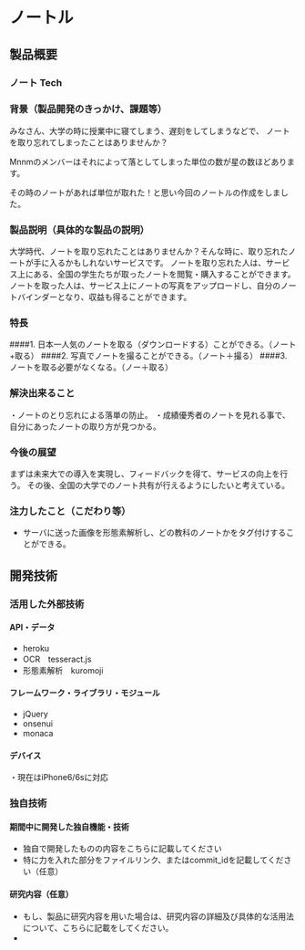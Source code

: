 # ノートル
## 製品概要
### ノート Tech

### 背景（製品開発のきっかけ、課題等）
みなさん、大学の時に授業中に寝てしまう、遅刻をしてしまうなどで、
ノートを取り忘れてしまったことはありませんか？

Mnnmのメンバーはそれによって落としてしまった単位の数が星の数ほどあります。

その時のノートがあれば単位が取れた！と思い今回のノートルの作成をしました。

### 製品説明（具体的な製品の説明）
大学時代、ノートを取り忘れたことはありませんか？そんな時に、取り忘れたノートが手に入るかもしれないサービスです。
ノートを取り忘れた人は、サービス上にある、全国の学生たちが取ったノートを閲覧・購入することができます。
ノートを取った人は、サービス上にノートの写真をアップロードし、自分のノートバインダーとなり、収益も得ることができます。
### 特長
####1. 日本一人気のノートを取る（ダウンロードする）ことができる。（ノート+取る）
####2. 写真でノートを撮ることができる。（ノート＋撮る）
####3. ノートを取る必要がなくなる。（ノー＋取る）

### 解決出来ること
・ノートのとり忘れによる落単の防止。
・成績優秀者のノートを見れる事で、自分にあったノートの取り方が見つかる。
### 今後の展望
まずは未来大での導入を実現し、フィードバックを得て、サービスの向上を行う。
その後、全国の大学でのノート共有が行えるようにしたいと考えている。
### 注力したこと（こだわり等）
* サーバに送った画像を形態素解析し、どの教科のノートかをタグ付けすることができる。

## 開発技術
### 活用した外部技術
#### API・データ
* heroku
* OCR　tesseract.js
* 形態素解析　kuromoji

#### フレームワーク・ライブラリ・モジュール
* jQuery
* onsenui
* monaca

#### デバイス
・現在はiPhone6/6sに対応

### 独自技術
#### 期間中に開発した独自機能・技術
* 独自で開発したものの内容をこちらに記載してください
* 特に力を入れた部分をファイルリンク、またはcommit_idを記載してください（任意）

#### 研究内容（任意）
* もし、製品に研究内容を用いた場合は、研究内容の詳細及び具体的な活用法について、こちらに記載をしてください。
* 
